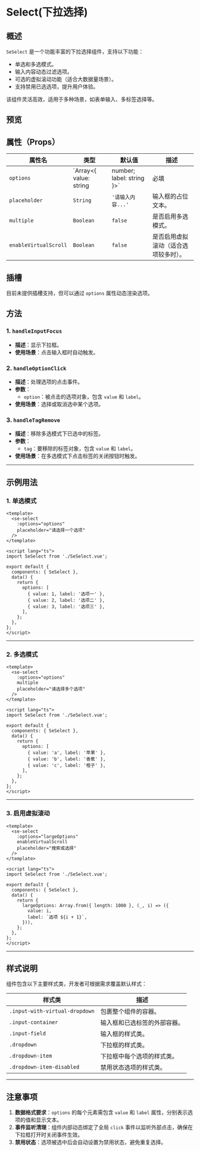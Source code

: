 # Select(下拉选择)

## 概述

`SeSelect` 是一个功能丰富的下拉选择组件，支持以下功能：
- 单选和多选模式。
- 输入内容动态过滤选项。
- 可选的虚拟滚动功能（适合大数据量场景）。
- 支持禁用已选选项，提升用户体验。

该组件灵活高效，适用于多种场景，如表单输入、多标签选择等。

## 预览
<preview path="../../demos/select/select.vue" ></preview>

## 属性（Props）

| 属性名             | 类型                                                | 默认值               | 描述                                             |
|--------------------|---------------------------------------------------|----------------------|------------------------------------------------|
| `options`          | `Array<{ value: string | number; label: string }>` | 必填                | 数据源，包含每个选项的 `value` 和 `label`。      |
| `placeholder`      | `String`                                          | `'请输入内容...'`     | 输入框的占位文本。                              |
| `multiple`         | `Boolean`                                         | `false`              | 是否启用多选模式。                              |
| `enableVirtualScroll` | `Boolean`                                       | `false`              | 是否启用虚拟滚动（适合选项较多时）。             |



## 插槽

目前未提供插槽支持，但可以通过 `options` 属性动态渲染选项。


## 方法

### 1. `handleInputFocus`
- **描述**：显示下拉框。
- **使用场景**：点击输入框时自动触发。

### 2. `handleOptionClick`
- **描述**：处理选项的点击事件。
- **参数**：
    - `option`：被点击的选项对象，包含 `value` 和 `label`。
- **使用场景**：选择或取消选中某个选项。

### 3. `handleTagRemove`
- **描述**：移除多选模式下已选中的标签。
- **参数**：
    - `tag`：要移除的标签对象，包含 `value` 和 `label`。
- **使用场景**：在多选模式下点击标签的关闭按钮时触发。

---

## 示例用法

### 1. 单选模式
```vue
<template>
  <se-select
    :options="options"
    placeholder="请选择一个选项"
  />
</template>

<script lang="ts">
import SeSelect from './SeSelect.vue';

export default {
  components: { SeSelect },
  data() {
    return {
      options: [
        { value: 1, label: '选项一' },
        { value: 2, label: '选项二' },
        { value: 3, label: '选项三' },
      ],
    };
  },
};
</script>
```

---

### 2. 多选模式
```vue
<template>
  <se-select
    :options="options"
    multiple
    placeholder="请选择多个选项"
  />
</template>

<script lang="ts">
import SeSelect from './SeSelect.vue';

export default {
  components: { SeSelect },
  data() {
    return {
      options: [
        { value: 'a', label: '苹果' },
        { value: 'b', label: '香蕉' },
        { value: 'c', label: '橙子' },
      ],
    };
  },
};
</script>
```

---

### 3. 启用虚拟滚动
```vue
<template>
  <se-select
    :options="largeOptions"
    enableVirtualScroll
    placeholder="搜索或选择"
  />
</template>

<script lang="ts">
import SeSelect from './SeSelect.vue';

export default {
  components: { SeSelect },
  data() {
    return {
      largeOptions: Array.from({ length: 1000 }, (_, i) => ({
        value: i,
        label: `选项 ${i + 1}`,
      })),
    };
  },
};
</script>
```

---

## 样式说明

组件包含以下主要样式类，开发者可根据需求覆盖默认样式：

| 样式类                | 描述                                   |
|-----------------------|--------------------------------------|
| `.input-with-virtual-dropdown` | 包裹整个组件的容器。                   |
| `.input-container`     | 输入框和已选标签的外部容器。              |
| `.input-field`         | 输入框的样式类。                        |
| `.dropdown`            | 下拉框的样式类。                        |
| `.dropdown-item`       | 下拉框中每个选项的样式类。                |
| `.dropdown-item-disabled` | 禁用状态选项的样式类。                   |

---

## 注意事项

1. **数据格式要求**：`options` 的每个元素需包含 `value` 和 `label` 属性，分别表示选项的值和显示文本。
2. **事件监听清理**：组件内部动态绑定了全局 `click` 事件以监听外部点击，确保在下拉框打开时关闭事件生效。
3. **禁用状态**：选项被选中后会自动设置为禁用状态，避免重复选择。

